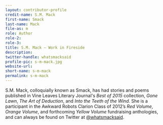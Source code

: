 ```yaml
---
layout: contributor-profile
credit-name: S.M. Mack
first-name: Smack
last-name: Mack
file-as: m
role: Author
role-2:
role-3:
title: S.M. Mack — Work in Fireside
description:
twitter-handle: whatsmacksaid
profile-pic: s-m-mack.jpg
website-url:
short-name: s-m-mack
permalink: s-m-mack
---
```

S.M. Mack, colloquially known as Smack, has had stories and poems published in Vine Leaves Literary Journal's _Best of 2015_ collection, _Gone Lawn_, _The Art of Deduction_, and _Into the Teeth of the Wind_.  She is a participant in the Awkward Robots Clarion Class of 2012’s _Red Volume_, _Orange Volume_, and forthcoming _Yellow Volume_ fundraising anthologies, and can always be found on Twitter at [@whatsmacksaid](https://twitter.com/whatsmacksaid).
